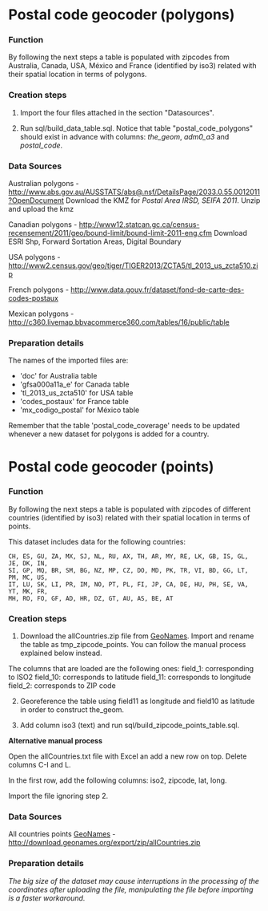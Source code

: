Postal code geocoder (polygons)
===============

### Function

By following the next steps a table is populated with zipcodes from Australia, Canada, USA, México and France (identified by iso3) related with their spatial location in terms of polygons.

### Creation steps

1. Import the four files attached in the section "Datasources".

2. Run sql/build_data_table.sql. Notice that table "postal_code_polygons" should exist in advance with columns: _the_geom_, _adm0_a3_ and _postal_code_.

### Data Sources

Australian polygons - http://www.abs.gov.au/AUSSTATS/abs@.nsf/DetailsPage/2033.0.55.0012011?OpenDocument
Download the KMZ for *Postal Area IRSD, SEIFA 2011*. Unzip and upload the kmz

Canadian polygons - http://www12.statcan.gc.ca/census-recensement/2011/geo/bound-limit/bound-limit-2011-eng.cfm
Download ESRI Shp, Forward Sortation Areas, Digital Boundary 

USA polygons - http://www2.census.gov/geo/tiger/TIGER2013/ZCTA5/tl_2013_us_zcta510.zip

French polygons - http://www.data.gouv.fr/dataset/fond-de-carte-des-codes-postaux

Mexican polygons - http://c360.livemap.bbvacommerce360.com/tables/16/public/table


### Preparation details

The names of the imported files are:

- 'doc' for Australia table
- 'gfsa000a11a_e' for Canada table
- 'tl_2013_us_zcta510' for USA table
- 'codes_postaux' for France table
- 'mx_codigo_postal' for México table

Remember that the table 'postal_code_coverage' needs to be updated whenever a new dataset for polygons is added for a country.

# Postal code geocoder (points)

### Function

By following the next steps a table is populated with zipcodes of different countries (identified by iso3) related with their spatial location in terms of points.

This dataset includes data for the following countries:

````
CH, ES, GU, ZA, MX, SJ, NL, RU, AX, TH, AR, MY, RE, LK, GB, IS, GL, JE, DK, IN,
SI, GP, MQ, BR, SM, BG, NZ, MP, CZ, DO, MD, PK, TR, VI, BD, GG, LT, PM, MC, US,
IT, LU, SK, LI, PR, IM, NO, PT, PL, FI, JP, CA, DE, HU, PH, SE, VA, YT, MK, FR,
MH, RO, FO, GF, AD, HR, DZ, GT, AU, AS, BE, AT
````

### Creation steps

1. Download the allCountries.zip file from [GeoNames](www.geonames.org). Import and rename the table as tmp_zipcode_points. You can follow the manual process explained below instead.


The columns that are loaded are the following ones:
field_1: corresponding to ISO2
field_10: corresponds to latitude
field_11: corresponds to longitude
field_2: corresponds to ZIP code

2. Georeference the table using field11 as longitude and field10 as latitude in order to construct the_geom.

3. Add column iso3 (text) and run sql/build_zipcode_points_table.sql.


**Alternative manual process**

Open the allCountries.txt file with Excel an add a new row on top. Delete columns C-I and L.

In the first row, add the following columns: iso2, zipcode, lat, long.

Import the file ignoring step 2.

### Data Sources

All countries points [GeoNames](www.geonames.org) - http://download.geonames.org/export/zip/allCountries.zip

### Preparation details

_The big size of the dataset may cause interruptions in the processing of the coordinates after uploading the file, manipulating the file before importing is a faster workaround._


